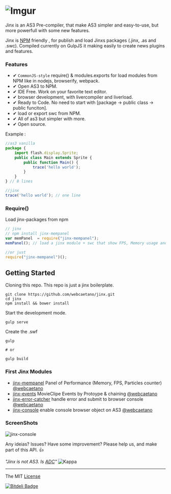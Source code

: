 # ![Imgur](http://i.imgur.com/FHjshUv.png)

Jinx is an AS3 Pre-compiler, that make AS3 simpler and easy-to-use, but more powerfull with some new features.

Jinx is [NPM](https://www.npmjs.com) friendly , for publish and load Jinxs packages (.jinx, .as and .swc). 
Compiled currently on GulpJS it making easily to create news plugins and features.

### Features 
- ✔ `CommonJS-style` require() & modules.exports for load modules from NPM like in nodejs, browserify, webpack.
- ✔ Open AS3 to NPM.
- ✔ IDE Free. Work on your favorite text editor.
- ✔ browser development, with livercompiler and liverload. 
- ✔ Ready to Code. No need to start with [package -> public class -> public funciton].
- ✔ load or export swc from NPM.  
- ✔ All of as3 but simpler with more.
- ✔ Open source.

Example :

```javascript
//as3 vanilla
package {
	import flash.display.Sprite;
	public class Main extends Sprite {
		public function Main() {
			trace('hello world');
		}
	}
} // 8 lines

//jinx
trace('hello world'); // one line 
```

### Require()
Load jinx-packages from npm

```javascript
// jinx
// npm install jinx-mempanel
var memPanel  = require("jinx-mempanel");
memPanel(); // load a jinx module + swc that show FPS, Memory usage and Number of particles in a panel.

//or just 
require("jinx-mempanel")();
```

## Getting Started

Cloning this repo. 
This repo is just a jinx boilerplate.

```Batchfile
git clone https://github.com/webcaetano/jinx.git
cd jinx
npm install && bower install
```

Start the development mode.
```Batchfile
gulp serve
```

Create the .swf 
```Batchfile
gulp

# or 

gulp build
```


### First Jinx Modules 

- [jinx-mempanel](https://github.com/webcaetano/jinx-mempanel) Panel of Performance (Memory, FPS, Particles counter) [@webcaetano](https://github.com/webcaetano)
- [jinx-events](https://github.com/webcaetano/jinx-events) MovieClipe Events by Protoype & chaining  [@webcaetano](https://github.com/webcaetano)
- [jinx-error-catcher](https://github.com/webcaetano/jinx-error-catcher) handle error and submit to browser console [@webcaetano](https://github.com/webcaetano)
- [jinx-console](https://github.com/webcaetano/jinx-console) enable console browser object on AS3  [@webcaetano](https://github.com/webcaetano)

### ScreenShots

![jinx-console](http://i.imgur.com/DdARTRu.jpg)


Any ideias? Issues? Have some improvement? Please help us, and make part of this API. :+1:

*"Jinx is not AS3. Is [ADC](http://tinyurl.com/o3llg4l)"* ![Kappa](http://static-cdn.jtvnw.net/emoticons/v1/25/1.0)

---------------------------------

The MIT [License](https://raw.githubusercontent.com/webcaetano/jinx/master/LICENSE.md)


[![Bitdeli Badge](https://d2weczhvl823v0.cloudfront.net/webcaetano/jinx/trend.png)](https://bitdeli.com/free "Bitdeli Badge")

